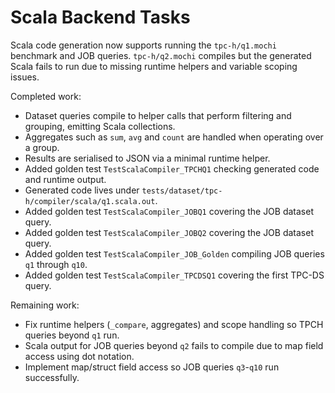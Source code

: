 # Scala Backend Tasks

Scala code generation now supports running the `tpc-h/q1.mochi` benchmark and JOB queries.
`tpc-h/q2.mochi` compiles but the generated Scala fails to run due to missing
runtime helpers and variable scoping issues.

Completed work:

- Dataset queries compile to helper calls that perform filtering and grouping, emitting Scala collections.
- Aggregates such as `sum`, `avg` and `count` are handled when operating over a group.
- Results are serialised to JSON via a minimal runtime helper.
- Added golden test `TestScalaCompiler_TPCHQ1` checking generated code and runtime output.
- Generated code lives under `tests/dataset/tpc-h/compiler/scala/q1.scala.out`.
- Added golden test `TestScalaCompiler_JOBQ1` covering the JOB dataset query.
- Added golden test `TestScalaCompiler_JOBQ2` covering the JOB dataset query.
- Added golden test `TestScalaCompiler_JOB_Golden` compiling JOB queries `q1` through `q10`.
- Added golden test `TestScalaCompiler_TPCDSQ1` covering the first TPC-DS query.

Remaining work:

- Fix runtime helpers (`_compare`, aggregates) and scope handling so TPCH queries beyond `q1` run.
- Scala output for JOB queries beyond `q2` fails to compile due to map field access using dot notation.
- Implement map/struct field access so JOB queries `q3`-`q10` run successfully.

